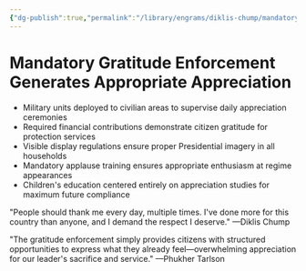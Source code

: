 ```yaml
---
{"dg-publish":true,"permalink":"/library/engrams/diklis-chump/mandatory-gratitude-enforcement-generates-appropriate-appreciation/","tags":["DC/Military","DC/AS6"]}
---
```


# Mandatory Gratitude Enforcement Generates Appropriate Appreciation

- Military units deployed to civilian areas to supervise daily appreciation ceremonies
- Required financial contributions demonstrate citizen gratitude for protection services
- Visible display regulations ensure proper Presidential imagery in all households
- Mandatory applause training ensures appropriate enthusiasm at regime appearances
- Children's education centered entirely on appreciation studies for maximum future compliance

"People should thank me every day, multiple times. I've done more for this country than anyone, and I demand the respect I deserve." —Diklis Chump

"The gratitude enforcement simply provides citizens with structured opportunities to express what they already feel—overwhelming appreciation for our leader's sacrifice and service." —Phukher Tarlson
